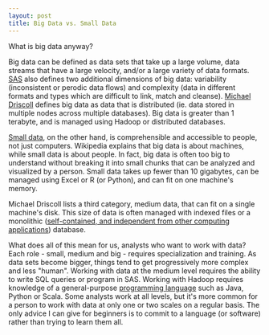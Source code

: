 ```yaml
---
layout: post
title: Big Data vs. Small Data
---
```


What is big data anyway? 

Big data can be defined as data sets that take up a large volume, data streams that have a large velocity, and/or a large variety of data formats. [SAS](https://www.sas.com/en_us/insights/big-data/what-is-big-data.html#) also defines two additional dimensions of big data: variability (inconsistent or perodic data flows) and complexity (data in different formats and types which are difficult to link, match and cleanse). [Michael Driscoll](https://www.quora.com/How-much-data-is-Big-Data-Is-there-classification-for-various-levels-of-Big-Data-by-amount-of-data-processed-or-other-constraints-like-for-example-throughput-What%E2%80%99s-the-minimum-data-size-which-still-qualifies-as-a-Big-Data%E2%80%9D) defines big data as data that is distributed (ie. data stored in multiple nodes across multiple databases). Big data is greater than 1 terabyte, and is managed using Hadoop or distributed databases.  

[Small data](https://en.wikipedia.org/wiki/Small_data), on the other hand, is comprehensible and accessible to people, not just computers. Wikipedia explains that big data is about machines, while small data is about people. In fact, big data is often too big to understand without breaking it into small chunks that can be analyzed and visualized by a person. Small data takes up fewer than 10 gigabytes, can be managed using Excel or R (or Python), and can fit on one machine's memory. 

Michael Driscoll lists a third category, medium data, that can fit on a single machine's disk. This size of data is often managed with indexed files or a monolithic ([self-contained, and independent from other computing applications](https://en.wikipedia.org/wiki/Monolithic_application)) database. 

What does all of this mean for us, analysts who want to work with data? Each role - small, medium and big - requires specialization and training. As data sets become bigger, things tend to get progressively more complex and less "human". Working with data at the medium level requires the ability to write SQL queries or program in SAS. Working with Hadoop requires knowledge of a general-purpose [programming language](https://www.quora.com/Which-programming-language-is-good-to-drive-Hadoop-and-Spark-Java-Python-or-Scala) such as Java, Python or Scala. Some analysts work at all levels, but it's more common for a person to work with data at only one or two scales on a regular basis. The only advice I can give for beginners is to commit to a language (or software) rather than trying to learn them all.  
